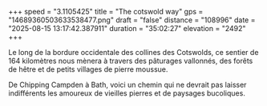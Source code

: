 +++
speed = "3.1105425"
title = "The cotswold way"
gps = "14689360503633538477.png"
draft = "false"
distance = "108996"
date = "2025-08-15 13:17:42.387911"
duration = "35:02:27"
elevation = "2492"
+++

Le long de la bordure occidentale des collines des Cotswolds, ce sentier de 164 kilomètres nous mènera à travers
des pâturages vallonnés, des forêts de hêtre et de petits villages de pierre moussue. 

De Chipping Campden à Bath, voici un chemin qui ne devrait pas laisser indifférents les amoureux de vieilles pierres et de paysages bucoliques. 
